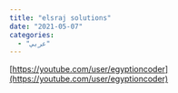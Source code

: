 ```yaml
---
title: "elsraj solutions"
date: "2021-05-07"
categories:
  - "عربي"
---
```


[https://youtube.com/user/egyptioncoder](https://youtube.com/user/egyptioncoder)
